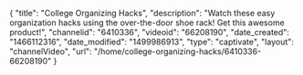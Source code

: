 {
    "title": "College  Organizing Hacks",
    "description": "Watch these easy organization hacks using the over-the-door shoe rack! Get this awesome product!",
    "channelid": "6410336",
    "videoid": "66208190",
    "date_created": "1466112316",
    "date_modified": "1499986913",
    "type": "captivate",
    "layout": "channelVideo",
    "url": "\/home\/college-organizing-hacks\/6410336-66208190"
}